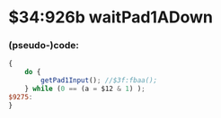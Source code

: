 ﻿
# $34:926b waitPad1ADown



### (pseudo-)code:
```js
{
	do {
		getPad1Input();	//$3f:fbaa();
	} while (0 == (a = $12 & 1) );
$9275:
}
```



